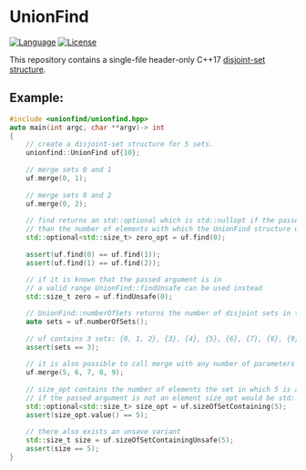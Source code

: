# UnionFind
[![Language](https://img.shields.io/badge/C%2B%2B-17/20-blue.svg)](https://en.wikipedia.org/wiki/C%2B%2B#Standardization) [![License](https://img.shields.io/badge/license-MIT-blue.svg)](https://opensource.org/licenses/MIT)

This repository contains a single-file header-only C++17 [disjoint-set structure](https://en.wikipedia.org/wiki/Disjoint-set_data_structure).

## Example:

```cpp
#include <unionfind/unionfind.hpp>
auto main(int argc, char **argv)-> int
{
    // create a disjoint-set structure for 5 sets.
    unionfind::UnionFind uf{10};
    
    // merge sets 0 and 1
    uf.merge(0, 1);
    
    // merge sets 0 and 2
    uf.merge(0, 2);
    
    // find returns an std::optional which is std::nullopt if the passed argument is greater
    // than the number of elements with which the UnionFind structure was created.
    std::optional<std::size_t> zero_opt = uf.find(0);
    
    assert(uf.find(0) == uf.find(1));
    assert(uf.find(1) == uf.find(2));
    
    // if it is known that the passed argument is in 
    // a valid range UnionFind::findUnsafe can be used instead
    std::size_t zero = uf.findUnsafe(0);

    // UnionFind::numberOfSets returns the number of disjoint sets in the datastructure
    auto sets = uf.numberOfSets();
    
    // uf contains 3 sets: {0, 1, 2}, {3}, {4}, {5}, {6}, {7}, {8}, {9}
    assert(sets == 3);
    
    // it is also possible to call merge with any number of parameters
    uf.merge(5, 6, 7, 8, 9);
    
    // size_opt contains the number of elements the set in which 5 is an element of
    // if the passed argument is not an element size_opt would be std::nullopt
    std::optional<std::size_t> size_opt = uf.sizeOfSetContaining(5);
    assert(size_opt.value() == 5);
    
    // there also exists an unsave variant
    std::size_t size = uf.sizeOfSetContainingUnsafe(5);
    assert(size == 5);
}
```
